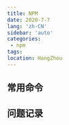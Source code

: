 ```yaml
---
title: NPM
date: 2020-7-7
lang: 'zh-CN'
sidebar: 'auto'
categories:
 - npm
tags: 
location: HangZhou
---
```


##  常用命令



## 问题记录
